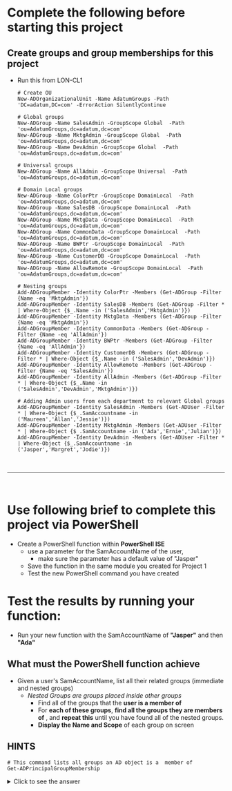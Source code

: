 
<!--
    <details><summary>Click for hint</summary><Strong> 

    ``` 
    HINT
    ```
    </Strong></details> 
    <details><summary>Click to see the answer</summary><Strong> 
    
    ```
    ANSWER
    ```

    </Strong></details> 
-->

# Complete the following before starting this project

## Create groups and group memberships for this project
- Run this from LON-CL1
  ```
  # Create OU
  New-ADOrganizationalUnit -Name AdatumGroups -Path 'DC=adatum,DC=com' -ErrorAction SilentlyContinue
  
  # Global groups
  New-ADGroup -Name SalesAdmin -GroupScope Global  -Path 'ou=AdatumGroups,dc=adatum,dc=com'
  New-ADGroup -Name MktgAdmin -GroupScope Global  -Path 'ou=AdatumGroups,dc=adatum,dc=com'
  New-ADGroup -Name DevAdmin -GroupScope Global  -Path 'ou=AdatumGroups,dc=adatum,dc=com'
  
  # Universal groups
  New-ADGroup -Name AllAdmin -GroupScope Universal  -Path 'ou=AdatumGroups,dc=adatum,dc=com'
  
  # Domain Local groups
  New-ADGroup -Name ColorPtr -GroupScope DomainLocal  -Path 'ou=AdatumGroups,dc=adatum,dc=com'
  New-ADGroup -Name SalesDB -GroupScope DomainLocal  -Path 'ou=AdatumGroups,dc=adatum,dc=com'
  New-ADGroup -Name MktgData -GroupScope DomainLocal  -Path 'ou=AdatumGroups,dc=adatum,dc=com'
  New-ADGroup -Name CommonData -GroupScope DomainLocal  -Path 'ou=AdatumGroups,dc=adatum,dc=com'
  New-ADGroup -Name BWPtr -GroupScope DomainLocal  -Path 'ou=AdatumGroups,dc=adatum,dc=com'
  New-ADGroup -Name CustomerDB -GroupScope DomainLocal  -Path 'ou=AdatumGroups,dc=adatum,dc=com'
  New-ADGroup -Name AllowRemote -GroupScope DomainLocal  -Path 'ou=AdatumGroups,dc=adatum,dc=com'
  
  # Nesting groups
  Add-ADGroupMember -Identity ColorPtr -Members (Get-ADGroup -Filter {Name -eq 'MktgAdmin'})
  Add-ADGroupMember -Identity SalesDB -Members (Get-ADGroup -Filter * | Where-Object {$_.Name -in ('SalesAdmin','MktgAdmin')})
  Add-ADGroupMember -Identity MktgData -Members (Get-ADGroup -Filter {Name -eq 'MktgAdmin'})
  Add-ADGroupMember -Identity CommonData -Members (Get-ADGroup -Filter {Name -eq 'AllAdmin'})
  Add-ADGroupMember -Identity BWPtr -Members (Get-ADGroup -Filter {Name -eq 'AllAdmin'})
  Add-ADGroupMember -Identity CustomerDB -Members (Get-ADGroup -Filter * | Where-Object {$_.Name -in ('SalesAdmin','DevAdmin')})
  Add-ADGroupMember -Identity AllowRemote -Members (Get-ADGroup -Filter {Name -eq 'SalesAdmin'})
  Add-ADGroupMember -Identity AllAdmin -Members (Get-ADGroup -Filter * | Where-Object {$_.Name -in ('SalesAdmin','DevAdmin','MktgAdmin')})
  
  # Adding Admin users from each department to relevant Global groups
  Add-ADGroupMember -Identity SalesAdmin -Members (Get-ADUser -Filter * | Where-Object {$_.SamAccountname -in ('Maureen','Allan','Jessie')})
  Add-ADGroupMember -Identity MktgAdmin -Members (Get-ADUser -Filter * | Where-Object {$_.SamAccountname -in ('Ada','Ernie','Julian')})
  Add-ADGroupMember -Identity DevAdmin -Members (Get-ADUser -Filter * | Where-Object {$_.SamAccountname -in ('Jasper','Margret','Jodie')})
  ```

<br>

---

<br>

# Use following brief to complete this project via PowerShell

- Create a PowerShell function within **PowerShell ISE**
  - use a parameter for the SamAccountName of the user, 
    - make sure the parameter has a default value of "Jasper"
  - Save the function in the same module you created for Project 1 
  - Test the new PowerShell command you have created

# Test the results by running your function:
   
- Run your new function with the SamAccountName of **"Jasper"** and then **"Ada"**


## What must the PowerShell function achieve

- Given a user's SamAccountName, list all their related groups (immediate and nested groups)
  - *Nested Groups are groups placed inside other groups* 
    - Find all of the groups that the **user is a member of**
    - For **each of these groups**, **find all the groups they are members of** , and **repeat this** until you have found all of the nested groups.
    - **Display the Name and Scope** of each group on screen

## HINTS
```
# This command lists all groups an AD object is a  member of
Get-ADPrincipalGroupMembership 

```

<details><summary>Click to see the answer</summary><Strong> 
    
```
function Find-AssociatedGroupMembership {
  Param ($SamAccountName)
  function MemberOf {
    Param($ADObject)
    $Groups = Get-ADPrincipalGroupMembership -Identity $ADObject
    foreach ($Group in $Groups) {
      $Group | Select-Object -Property Name,GroupScope
      MemberOf -ADObject $Group
    }
  }
  $ADAccount = Get-ADUser -Identity $SamAccountName
  MemberOf -ADObject $ADAccount
} 
    
```

</Strong></details> 

